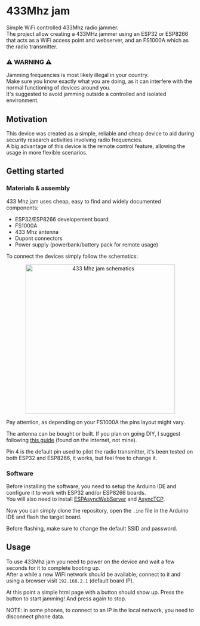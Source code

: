 # 433Mhz jam
Simple WiFi controlled 433Mhz radio jammer.  
The project allow creating a 433MHz jammer using an ESP32 or ESP8266 that acts as a WiFi access point and webserver, and an FS1000A which as the radio transmitter.  

### ⚠️ WARNING ⚠️
Jamming frequencies is most likely illegal in your country.  
Make sure you know exactly what you are doing, as it can interfere with the normal functioning of devices around you.   
It's suggested to avoid jamming outside a controlled and isolated environment. 

## Motivation
This device was created as a simple, reliable and cheap device to aid during security research activities involving radio frequencies.  
A big advantage of this device is the remote control feature, allowing the usage in more flexible scenarios.

## Getting started
### Materials & assembly
433 Mhz jam uses cheap, easy to find and widely documented components:
  - ESP32/ESP8266 developement board
  - FS1000A
  - 433 Mhz antenna
  - Dupont connectors
  - Power supply (powerbank/battery pack for remote usage)
 
To connect the devices simply follow the schematics:
<p align="center">
  <img src="https://user-images.githubusercontent.com/78535423/200618065-28e11512-7293-4231-9715-651191cd74a3.png" height="400" alt="433 Mhz jam schematics"/>
</p>
Pay attention, as depending on your FS1000A the pins layout might vary.

The antenna can be bought or built. If you plan on going DIY, I suggest following [this guide](https://github.com/0xless/433mhz_jam/blob/main/How-to-make-a-Air-Cooled-433MHz-antenna.pdf) (found on the internet, not mine). 

Pin 4 is the default pin used to pilot the radio transmitter, it's been tested on both ESP32 and ESP8266, it works, but feel free to change it.

### Software
Before installing the software, you need to setup the Arduino IDE and configure it to work with ESP32 and/or ESP8266 boards.  
You will also need to install [ESPAsyncWebServer](https://github.com/me-no-dev/ESPAsyncWebServer) and [AsyncTCP](https://github.com/me-no-dev/AsyncTCP).

Now you can simply clone the repository, open the `.ino` file in the Arduino IDE and flash the target board.

Before flashing, make sure to change the default SSID and password.

## Usage
To use 433Mhz jam you need to power on the device and wait a few seconds for it to complete booting up.  
After a while a new WiFi network should be available, connect to it and using a browser visit `192.168.2.1` (default board IP).  

At this point a simple html page with a button should show up. Press the button to start jamming! And press again to stop.

NOTE: in some phones, to connect to an IP in the local network, you need to disconnect phone data.
